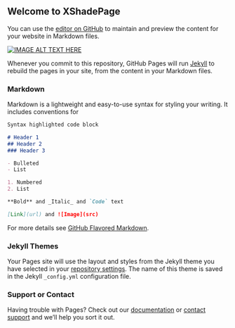 ## Welcome to XShadePage

You can use the [editor on GitHub](https://github.com/nicogc/XShadePage/edit/master/index.md) to maintain and preview the content for your website in Markdown files.


[![IMAGE ALT TEXT HERE](https://img.youtube.com/vi/watch?v=KoNN6Ii-3r4/0.jpg)](https://www.youtube.com/watch?v=KoNN6Ii-3r4)


Whenever you commit to this repository, GitHub Pages will run [Jekyll](https://jekyllrb.com/) to rebuild the pages in your site, from the content in your Markdown files.

### Markdown

Markdown is a lightweight and easy-to-use syntax for styling your writing. It includes conventions for

```markdown
Syntax highlighted code block

# Header 1
## Header 2
### Header 3

- Bulleted
- List

1. Numbered
2. List

**Bold** and _Italic_ and `Code` text

[Link](url) and ![Image](src)
```

For more details see [GitHub Flavored Markdown](https://guides.github.com/features/mastering-markdown/).

### Jekyll Themes

Your Pages site will use the layout and styles from the Jekyll theme you have selected in your [repository settings](https://github.com/nicogc/XShadePage/settings). The name of this theme is saved in the Jekyll `_config.yml` configuration file.

### Support or Contact

Having trouble with Pages? Check out our [documentation](https://help.github.com/categories/github-pages-basics/) or [contact support](https://github.com/contact) and we’ll help you sort it out.
